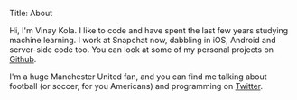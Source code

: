 Title: About

Hi, I'm Vinay Kola. I like to code and have spent the last few years studying machine learning. I work at Snapchat now, dabbling in iOS, Android and server-side code too. You can look at some of my personal projects on [Github](http://github.com/vinaykola).

I'm a huge Manchester United fan, and you can find me talking about football (or soccer, for you Americans) and programming on [Twitter](http://twitter.com/vinaykola).
